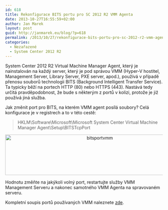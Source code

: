 ```yaml
---
id: 618
title: Rekonfigurace BITS portu pro SC 2012 R2 VMM Agenta
date: 2013-10-27T16:55:59+02:00
author: Jan Marek
layout: post
guid: http://janmarek.eu/blog/?p=618
permalink: /2013/10/27/rekonfigurace-bits-portu-pro-sc-2012-r2-vmm-agenta/
categories:
  - Nezařazené
  - System Center 2012 R2
---
```

System Center 2012 R2 Virtual Machine Manager Agent, který je nainstalován na každý server, který je pod správou VMM (Hyper-V hostitel, Management Server, Library Server, PXE server, apod.), používá v případě přenosu souborů technologii BITS (Background Intelligent Transfer Service). Ta typicky běží na portech HTTP (80) nebo HTTPS (443). Nastává tedy určitá pravděpodobnost, že bude s některým z portů v kolizi, protože je již používá jiná služba.

Jak změnit port pro BITS, na kterém VMM agent posílá soubory? Celá konfigurace je v registrech a to v této cestě:

> HKLM\Software\Microsoft\Microsoft System Center Virtual Machine Manager Agent\Setup\BITSTcpPort

<p style="text-align: center;">
  <a href="http://janmarek.eu/wp-content/uploads/2013/10/bitsportvmm.png"><img class="wp-image-621 aligncenter" alt="bitsportvmm" src="http://janmarek.eu/wp-content/uploads/2013/10/bitsportvmm.png" width="589" height="130" /></a>
</p>

Hodnotu změňte na jakýkoli volný port, restartujte služby VMM Management Serveru a nakonec samotného VMM Agenta na spravovaném serveru.

Kompletní soupis portů používaných VMM naleznete <a title="Ports and Protocols for VMM" href="http://technet.microsoft.com/en-us/library/gg710871.aspx" target="_blank">zde</a>.